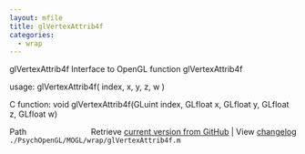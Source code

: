 ```yaml
---
layout: mfile
title: glVertexAttrib4f
categories:
  - wrap
---
```


glVertexAttrib4f  Interface to OpenGL function glVertexAttrib4f

usage:  glVertexAttrib4f\( index, x, y, z, w \)

C function:  void glVertexAttrib4f\(GLuint index, GLfloat x, GLfloat y, GLfloat z, GLfloat w\)


<div class="code_header" style="text-align:right;">
  <span style="float:left;">Path&nbsp;&nbsp;</span> <span class="counter">Retrieve <a href=
  "https://raw.github.com/Psychtoolbox-3/Psychtoolbox-3/beta/./PsychOpenGL/MOGL/wrap/glVertexAttrib4f.m">current version from GitHub</a> | View <a href=
  "https://github.com/Psychtoolbox-3/Psychtoolbox-3/commits/beta/./PsychOpenGL/MOGL/wrap/glVertexAttrib4f.m">changelog</a></span>
</div>
<div class="code">
  <code>./PsychOpenGL/MOGL/wrap/glVertexAttrib4f.m</code>
</div>
